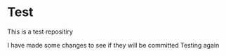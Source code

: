# Test
This is a test repositiry

I have made some changes to see if they will be committed
Testing again

